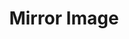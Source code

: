 ---
title: "Mirror Image"

spell:
  schools:
    - name:        "Illusion"
      subschools:  ["Figment"]
      descriptors: []
  classes:
    - name:  "Bard"
      abbr:  "Brd"
      level: 2
    - name:  "Sorcerer/Wizard"
      abbr:  "Sor/Wiz"
      level: 2
  components:         [V, S]
  castingTime:        "1 standard action"
  range:              "Personal; see text"
  target:             "You"
  duration:           "1 min./level"
  dismissable:        true
  description:        |
    Several illusory duplicates of you pop into being, making it difficult for enemies to know which target to attack. The figments stay near you and disappear when struck.

    Mirror image creates {% die_roll 1 4 0 %} images plus one image per three caster levels (maximum eight images total). These figments separate from you and remain in a cluster, each within 5 feet of at least one other figment or you. You can move into and through a mirror image. When you and the mirror image separate, observers can't use vision or hearing to tell which one is you and which the image. The figments may also move through each other. The figments mimic your actions, pretending to cast spells when you cast a spell, drink potions when you drink a potion, levitate when you levitate, and so on.

    Enemies attempting to attack you or cast spells at you must select from among indistinguishable targets. Generally, roll randomly to see whether the selected target is real or a figment. Any successful attack against an image destroys it. An image's AC is 10 + your size modifier + your Dex modifier. Figments seem to react normally to area spells (such as looking like they're burned or dead after being hit by a fireball).

    While moving, you can merge with and split off from figments so that enemies who have learned which image is real are again confounded.

    An attacker must be able to see the images to be fooled. If you are invisible or an attacker shuts his or her eyes, the spell has no effect. (Being unable to see carries the same penalties as being blinded.)
---
